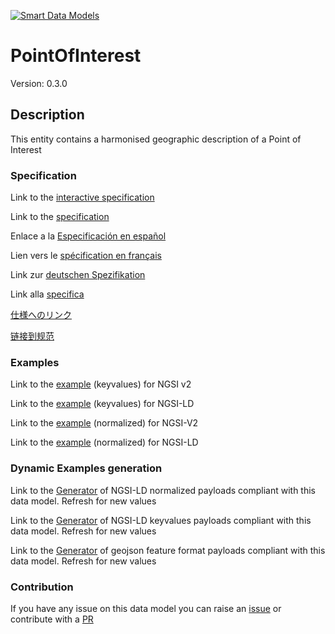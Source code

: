 [![Smart Data Models](https://smartdatamodels.org/wp-content/uploads/2022/01/SmartDataModels_logo.png "Logo")](https://smartdatamodels.org)
# PointOfInterest
Version: 0.3.0

## Description 

This entity contains a harmonised geographic description of a Point of Interest
### Specification

Link to the [interactive specification](https://swagger.lab.fiware.org/?url=https://smart-data-models.github.io/dataModel.PointofInterest/PointOfInterest/swagger.yaml)

Link to the [specification](https://github.com/smart-data-models/dataModel.PointofInterest/blob/master/PointOfInterest/doc/spec.md)

Enlace a la [Especificación en español](https://github.com/smart-data-models/dataModel.PointofInterest/blob/master/PointOfInterest/doc/spec_ES.md)

Lien vers le [spécification en français](https://github.com/smart-data-models/dataModel.PointofInterest/blob/master/PointOfInterest/doc/spec_FR.md)

Link zur [deutschen Spezifikation](https://github.com/smart-data-models/dataModel.PointofInterest/blob/master/PointOfInterest/doc/spec_DE.md)

Link alla [specifica](https://github.com/smart-data-models/dataModel.PointofInterest/blob/master/PointOfInterest/doc/spec_IT.md)

[仕様へのリンク](https://github.com/smart-data-models/dataModel.PointofInterest/blob/master/PointOfInterest/doc/spec_JA.md)

[链接到规范](https://github.com/smart-data-models/dataModel.PointofInterest/blob/master/PointOfInterest/doc/spec_ZH.md)
### Examples

Link to the [example](https://smart-data-models.github.io/dataModel.PointofInterest/PointOfInterest/examples/example.json) (keyvalues) for NGSI v2

Link to the [example](https://smart-data-models.github.io/dataModel.PointofInterest/PointOfInterest/examples/example.jsonld) (keyvalues) for NGSI-LD

Link to the [example](https://smart-data-models.github.io/dataModel.PointofInterest/PointOfInterest/examples/example-normalized.json) (normalized) for NGSI-V2

Link to the [example](https://smart-data-models.github.io/dataModel.PointofInterest/PointOfInterest/examples/example-normalized.jsonld) (normalized) for NGSI-LD
### Dynamic Examples generation

Link to the [Generator](https://smartdatamodels.org/extra/ngsi-ld_generator.php?schemaUrl=https://raw.githubusercontent.com/smart-data-models/dataModel.PointofInterest/master/PointOfInterest/schema.json&email=info@smartdatamodels.org) of NGSI-LD normalized payloads compliant with this data model. Refresh for new values

Link to the [Generator](https://smartdatamodels.org/extra/ngsi-ld_generator_keyvalues.php?schemaUrl=https://raw.githubusercontent.com/smart-data-models/dataModel.PointofInterest/master/PointOfInterest/schema.json&email=info@smartdatamodels.org) of NGSI-LD keyvalues payloads compliant with this data model. Refresh for new values

Link to the [Generator](https://smartdatamodels.org/extra/geojson_features_generator.php?schemaUrl=https://raw.githubusercontent.com/smart-data-models/dataModel.PointofInterest/master/PointOfInterest/schema.json&email=info@smartdatamodels.org) of geojson feature format payloads compliant with this data model. Refresh for new values
### Contribution

 If you have any issue on this data model you can raise an [issue](https://github.com/smart-data-models/dataModel.PointofInterest/issues)  or contribute with a [PR](https://github.com/smart-data-models/dataModel.PointofInterest/pulls)